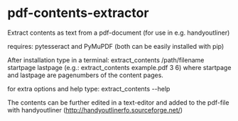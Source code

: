 # pdf-contents-extractor
Extract contents as text from a pdf-document (for use in e.g. handyoutliner)

requires: pytesseract and PyMuPDF (both can be easily installed with pip)

After installation type in a terminal: extract_contents /path/filename startpage lastpage
(e.g.: extract_contents example.pdf 3 6)
where startpage and lastpage are pagenumbers of the content pages.

for extra options and help type: extract_contents --help

The contents can be further edited in a text-editor and added to the pdf-file with handyoutliner (http://handyoutlinerfo.sourceforge.net/)
